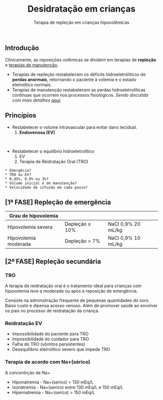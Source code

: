 
<div align="center"><strong><h1>Desidratação em crianças</h1></strong></div>

<div align="center">Terapia de repleção em crianças hipovolêmicas</div>

<br />
<br />


## Introdução

Clinicamente, as reposições volêmicas se dividem em terapias de **repleção** e [terapias de manutenção](https://github.com/leonunesbs/hvm-pediatria).


- Terapias de repleção restabelecem os déficits hídroeletrolíticos de **perdas anormais**, retornando o paciente à volemia e o estado eletrolítico normais.
- Terapias de manutenção restabelecem as perdas hidroeletrolíticas contínuas que ocorrem nos processos fisiológicos. <em>Sendo discutida com mais detalhes [aqui](https://github.com/leonunesbs/hvm-pediatria).</em>


## Princípios

- Restabelecer o volume intravascular para evitar dano tecidual.
  1. **Endovenosa (EV)**

<br />

- Restabelecer o equilíbrio hidroeletrolítico
  1. EV
  2. Terapia de Reidratação Oral (TRO)


```
* Emergêcia?
* TRO ou EV?
* 0,45%, 0,9% ou 3%?
* Volume inicial e de manutenção?
* Velocidade de infusão em cada passo?
```




## [1ª FASE] Repleção de emergência

| Grau de hipovolemia   |                    |                      |
| --------------------- | ------------------ | -------------------- |
| Hipovolemia severa    | Depleção &ge; 10%  | NaCl 0,9% 20 mL/kg   |
| Hipovolemia moderada  | Depleção &gt; 7%   | NaCl 0,9% 10 mL/kg   |


## [2ª FASE] Repleção secundária

### TRO

A terapia de reidratação oral é o tratamento ideal para crianças com hipovolemia leve a moderada ou após a reposição de emergência.

Consiste na adminsitração frequente de pequenas quantidades do soro. Baixo custo e dipensa acesso venoso. Além de promover saúde ao envolver os pais no processo de reidratação da criança.

### Reidratação EV

- Impossibilidade do paciente para TRO
- Impossibilidade do cuidador para TRO
- Falha do TRO (vômitos persistentes)
- Desequilíbrio eletrolítico severo que impede TRO

### Terapia de acordo com Na+(sérico)

A concentrção de Na+

- Hiponatremia - Na+(serico) &lt; 130 mEq/L
- Isonatremia - Na+(serico) entre 130 mEq/L e 150 mEq/L
- Hipernatremia - Na+(serico) &gt; 150 mEq/L







